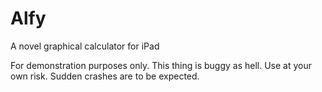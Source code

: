# Alfy
A novel graphical calculator for iPad

For demonstration purposes only. This thing is buggy as hell. Use at your own risk. Sudden crashes are to be expected.

